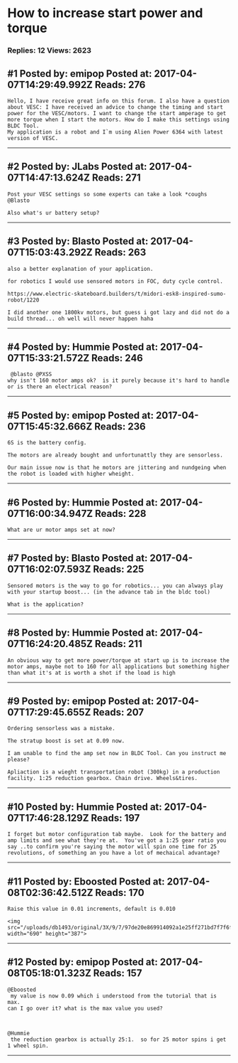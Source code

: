 # How to increase start power and torque

### Replies: 12 Views: 2623

## \#1 Posted by: emipop Posted at: 2017-04-07T14:29:49.992Z Reads: 276

```
Hello, I have receive great info on this forum. I also have a question about VESC: I have received an advice to change the timing and start power for the VESC/motors. I want to change the start amperage to get more torque when I start the motors. How do I make this settings using BLDC Tool.
My application is a robot and I`m using Alien Power 6364 with latest version of VESC.
```

---
## \#2 Posted by: JLabs Posted at: 2017-04-07T14:47:13.624Z Reads: 271

```
Post your VESC settings so some experts can take a look *coughs @Blasto

Also what's ur battery setup?
```

---
## \#3 Posted by: Blasto Posted at: 2017-04-07T15:03:43.292Z Reads: 263

```
also a better explanation of your application.

for robotics I would use sensored motors in FOC, duty cycle control.

https://www.electric-skateboard.builders/t/midori-esk8-inspired-sumo-robot/1220

I did another one 1800kv motors, but guess i got lazy and did not do a build thread... oh well will never happen haha
```

---
## \#4 Posted by: Hummie Posted at: 2017-04-07T15:33:21.572Z Reads: 246

```
 @blasto @PXSS   
why isn't 160 motor amps ok?  is it purely because it's hard to handle or is there an electrical reason?
```

---
## \#5 Posted by: emipop Posted at: 2017-04-07T15:45:32.666Z Reads: 236

```
6S is the battery config.

The motors are already bought and unfortunattly they are sensorless.

Our main issue now is that he motors are jittering and nundgeing when the robot is loaded with higher wheight.
```

---
## \#6 Posted by: Hummie Posted at: 2017-04-07T16:00:34.947Z Reads: 228

```
What are ur motor amps set at now?
```

---
## \#7 Posted by: Blasto Posted at: 2017-04-07T16:02:07.593Z Reads: 225

```
Sensored motors is the way to go for robotics... you can always play with your startup boost... (in the advance tab in the bldc tool)

What is the application?
```

---
## \#8 Posted by: Hummie Posted at: 2017-04-07T16:24:20.485Z Reads: 211

```
An obvious way to get more power/torque at start up is to increase the motor amps, maybe not to 160 for all applications but something higher than what it's at is worth a shot if the load is high
```

---
## \#9 Posted by: emipop Posted at: 2017-04-07T17:29:45.655Z Reads: 207

```
Ordering sensorless was a mistake.

The stratup boost is set at 0.09 now.

I am unable to find the amp set now in BLDC Tool. Can you instruct me please?

Apliaction is a wieght transportation robot (300kg) in a production facility. 1:25 reduction gearbox. Chain drive. Wheels&tires.
```

---
## \#10 Posted by: Hummie Posted at: 2017-04-07T17:46:28.129Z Reads: 197

```
I forget but motor configuration tab maybe.  Look for the battery and amp limits and see what they're at.  You've got a 1:25 gear ratio you say ..to confirm you're saying the motor will spin one time for 25 revolutions, of something an you have a lot of mechaical advantage?
```

---
## \#11 Posted by: Eboosted Posted at: 2017-04-08T02:36:42.512Z Reads: 170

```
Raise this value in 0.01 increments, default is 0.010

<img src="/uploads/db1493/original/3X/9/7/97de20e869914092a1e25ff271bd7f7f6f1f4e01.png" width="690" height="387">
```

---
## \#12 Posted by: emipop Posted at: 2017-04-08T05:18:01.323Z Reads: 157

```
@Eboosted
 my value is now 0.09 which i understood from the tutorial that is max.
can I go over it? what is the max value you used?



@Hummie
 the reduction gearbox is actually 25:1.  so for 25 motor spins i get 1 wheel spin.
```

---
